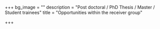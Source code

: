 +++
bg_image = ""
description = "Post doctoral / PhD Thesis / Master / Student trainees"
title = "Opportunities within the receiver group"

+++
